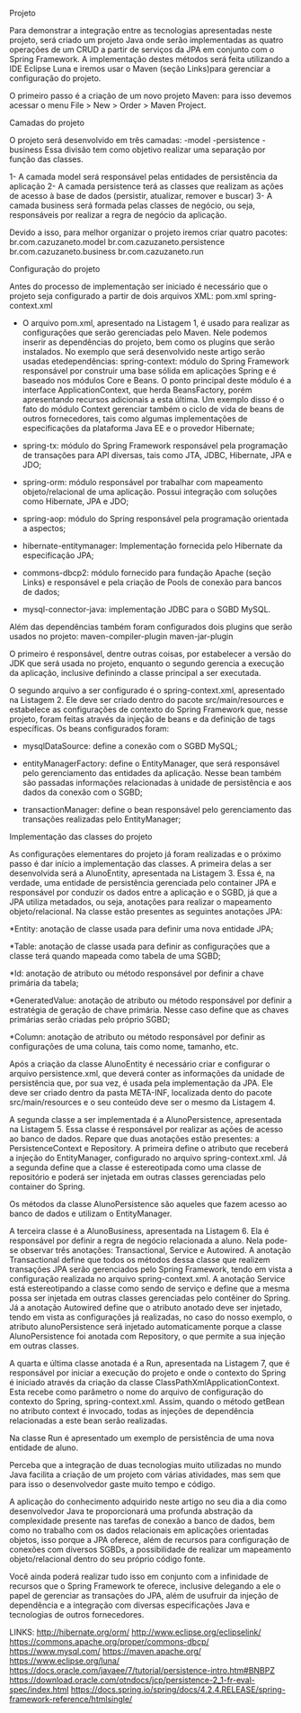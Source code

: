 Projeto

Para demonstrar a integração entre as tecnologias apresentadas neste projeto, será criado um projeto Java onde serão implementadas as quatro operações de um CRUD a partir de serviços da JPA em conjunto com o Spring Framework.
A implementação destes métodos será feita utilizando a IDE Eclipse Luna e iremos usar o Maven (seção Links)para gerenciar a configuração do projeto.

O primeiro passo é a criação de um novo projeto Maven: para isso devemos acessar o menu File > New > Order > Maven Project. 

Camadas do projeto

O projeto será desenvolvido em três camadas:
-model
-persistence
-business
Essa divisão tem como objetivo realizar uma separação por função das classes.

1- A camada model será responsável pelas entidades de persistência da aplicação
2- A camada persistence terá as classes que realizam as ações de acesso à base de dados (persistir, atualizar, remover e buscar)
3- A camada business será formada pelas classes de negócio, ou seja, responsáveis por realizar a regra de negócio da aplicação. 

Devido a isso, para melhor organizar o projeto iremos criar quatro pacotes:
br.com.cazuzaneto.model 
br.com.cazuzaneto.persistence
br.com.cazuzaneto.business
br.com.cazuzaneto.run 

Configuração do projeto

Antes do processo de implementação ser iniciado é necessário que o projeto seja configurado a partir de dois arquivos XML:
pom.xml 
spring-context.xml

* O arquivo pom.xml, apresentado na Listagem 1, é usado para realizar as configurações que serão gerenciadas pelo Maven.
Nele podemos inserir as dependências do projeto, bem como os plugins que serão instalados.
No exemplo que será desenvolvido neste artigo serão usadas etedependências:
spring-context: módulo do Spring Framework responsável por construir uma base sólida em aplicações Spring e é baseado nos módulos Core e Beans. 
O ponto principal deste módulo é a interface ApplicationContext, que herda BeansFactory, porém apresentando recursos adicionais a esta última. 
Um exemplo disso é o fato do módulo Context gerenciar também o ciclo de vida de beans de outros fornecedores, 
tais como algumas implementações de especificações da plataforma Java EE e o provedor Hibernate;

* spring-tx: módulo do Spring Framework responsável pela programação de transações para API diversas, tais como JTA, JDBC, Hibernate, JPA e JDO;

* spring-orm: módulo responsável por trabalhar com mapeamento objeto/relacional de uma aplicação.
Possui integração com soluções como Hibernate, JPA e JDO;

* spring-aop: módulo do Spring responsável pela programação orientada a aspectos;

* hibernate-entitymanager: Implementação fornecida pelo Hibernate da especificação JPA;

* commons-dbcp2: módulo fornecido para fundação Apache (seção Links) e responsável e pela criação de Pools de conexão para bancos de dados;

* mysql-connector-java: implementação JDBC para o SGBD MySQL.


Além das dependências também foram configurados dois plugins que serão usados no projeto:
maven-compiler-plugin
maven-jar-plugin

O primeiro é responsável, dentre outras coisas, por estabelecer a versão do JDK que será usada no projeto,
enquanto o segundo gerencia a execução da aplicação, inclusive definindo a classe principal a ser executada.

O segundo arquivo a ser configurado é o spring-context.xml, apresentado na Listagem 2.
Ele deve ser criado dentro do pacote src/main/resources e estabelece as configurações de contexto do Spring Framework que,
nesse projeto, foram feitas através da injeção de beans e da definição de tags específicas. 
Os beans configurados foram:

 * mysqlDataSource: define a conexão com o SGBD MySQL;
 
 * entityManagerFactory: define o EntityManager, que será responsável pelo gerenciamento das entidades da aplicação.
 Nesse bean também são passadas informações relacionadas à unidade de persistência e aos dados da conexão com o SGBD;
 
 * transactionManager: define o bean responsável pelo gerenciamento das transações realizadas pelo EntityManager;
 
 
 Implementação das classes do projeto
 
 As configurações elementares do projeto já foram realizadas e o próximo passo é dar início a implementação das classes.
 A primeira delas a ser desenvolvida será a AlunoEntity, apresentada na Listagem 3. Essa é, na verdade, uma entidade de persistência gerenciada pelo container JPA
 e responsável por conduzir os dados entre a aplicação e o SGBD, já que a JPA utiliza metadados, ou seja, anotações para realizar o mapeamento objeto/relacional.
 Na classe estão presentes as seguintes anotações JPA:
 
*Entity: anotação de classe usada para definir uma nova entidade JPA;

*Table: anotação de classe usada para definir as configurações que a classe terá quando mapeada como tabela de uma SGBD;

*Id: anotação de atributo ou método responsável por definir a chave primária da tabela;

*GeneratedValue: anotação de atributo ou método responsável por definir a estratégia de geração de chave primária.
Nesse caso define que as chaves primárias serão criadas pelo próprio SGBD;

*Column: anotação de atributo ou método responsável por definir as configurações de uma coluna, tais como nome, tamanho, etc.


 Após a criação da classe AlunoEntity é necessário criar e configurar o arquivo persistence.xml,
que deverá conter as informações da unidade de persistência que, por sua vez, é usada pela implementação da JPA. 
Ele deve ser criado dentro da pasta META-INF, localizada dento do pacote src/main/resources e o seu conteúdo deve ser o mesmo da Listagem 4.

A segunda classe a ser implementada é a AlunoPersistence, apresentada na Listagem 5. Essa classe é responsável por realizar as ações de acesso ao banco de dados.
Repare que duas anotações estão presentes: a PersistenceContext e Repository.
A primeira define o atributo que receberá a injeção do EntityManager, configurado no arquivo spring-context.xml.
Já a segunda define que a classe é estereotipada como uma classe de repositório e poderá ser injetada em outras classes gerenciadas pelo container do Spring.

Os métodos da classe AlunoPersistence são aqueles que fazem acesso ao banco de dados e utilizam o EntityManager.

A terceira classe é a AlunoBusiness, apresentada na Listagem 6. Ela é responsável por definir a regra de negócio relacionada a aluno. 
Nela pode-se observar três anotações: Transactional, Service e Autowired. A anotação Transactional define que todos os métodos dessa classe que realizem transações JPA serão gerenciados pelo Spring Framework, 
tendo em vista a configuração realizada no arquivo spring-context.xml. A anotação Service está estereotipando a classe como sendo de serviço
e define que a mesma possa ser injetada em outras classes gerenciadas pelo contêiner do Spring. 
Já a anotação Autowired define que o atributo anotado deve ser injetado, tendo em vista as configurações já realizadas, no caso do nosso exemplo, o atributo alunoPersistence será injetado automaticamente
porque a classe AlunoPersistence foi anotada com Repository, o que permite a sua injeção em outras classes.

A quarta e última classe anotada é a Run, apresentada na Listagem 7, que é responsável por iniciar a execução do projeto
e onde o contexto do Spring é iniciado através da criação da classe ClassPathXmlApplicationContext.
Esta recebe como parâmetro o nome do arquivo de configuração do contexto do Spring, spring-context.xml.
Assim, quando o método getBean no atributo context é invocado, todas as injeções de dependência relacionadas a este bean serão realizadas.

Na classe Run é apresentado um exemplo de persistência de uma nova entidade de aluno.

Perceba que a integração de duas tecnologias muito utilizadas no mundo Java facilita a criação de um projeto com várias atividades, mas sem que para isso o desenvolvedor gaste muito tempo e código.

A aplicação do conhecimento adquirido neste artigo no seu dia a dia como desenvolvedor Java te proporcionará uma profunda abstração da complexidade presente nas tarefas de conexão a banco de dados,
bem como no trabalho com os dados relacionais em aplicações orientadas objetos, isso porque a JPA oferece, além de recursos para configuração de conexões com diversos SGBDs, a possibilidade de realizar um mapeamento 
objeto/relacional dentro do seu próprio código fonte.

Você ainda poderá realizar tudo isso em conjunto com a infinidade de recursos que o Spring Framework te oferece, inclusive delegando a ele o papel de gerenciar as transações do JPA,
além de usufruir da injeção de dependência e a integração com diversas especificações Java e tecnologias de outros fornecedores.

LINKS:
http://hibernate.org/orm/ 
http://www.eclipse.org/eclipselink/ 
https://commons.apache.org/proper/commons-dbcp/ 
https://www.mysql.com/ 
https://maven.apache.org/
https://www.eclipse.org/luna/
https://docs.oracle.com/javaee/7/tutorial/persistence-intro.htm#BNBPZ
https://download.oracle.com/otndocs/jcp/persistence-2_1-fr-eval-spec/index.html
https://docs.spring.io/spring/docs/4.2.4.RELEASE/spring-framework-reference/htmlsingle/















